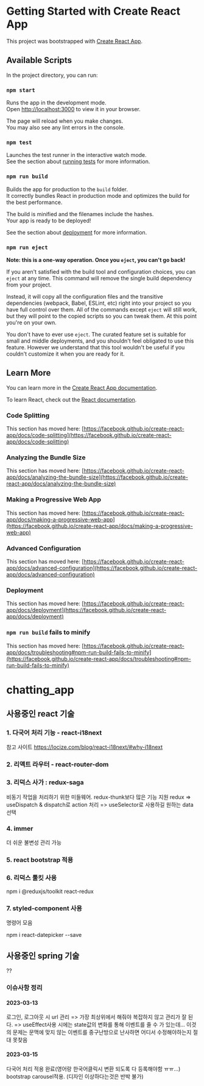 # Getting Started with Create React App

This project was bootstrapped with [Create React App](https://github.com/facebook/create-react-app).

## Available Scripts

In the project directory, you can run:

### `npm start`

Runs the app in the development mode.\
Open [http://localhost:3000](http://localhost:3000) to view it in your browser.

The page will reload when you make changes.\
You may also see any lint errors in the console.

### `npm test`

Launches the test runner in the interactive watch mode.\
See the section about [running tests](https://facebook.github.io/create-react-app/docs/running-tests) for more information.

### `npm run build`

Builds the app for production to the `build` folder.\
It correctly bundles React in production mode and optimizes the build for the best performance.

The build is minified and the filenames include the hashes.\
Your app is ready to be deployed!

See the section about [deployment](https://facebook.github.io/create-react-app/docs/deployment) for more information.

### `npm run eject`

**Note: this is a one-way operation. Once you `eject`, you can't go back!**

If you aren't satisfied with the build tool and configuration choices, you can `eject` at any time. This command will remove the single build dependency from your project.

Instead, it will copy all the configuration files and the transitive dependencies (webpack, Babel, ESLint, etc) right into your project so you have full control over them. All of the commands except `eject` will still work, but they will point to the copied scripts so you can tweak them. At this point you're on your own.

You don't have to ever use `eject`. The curated feature set is suitable for small and middle deployments, and you shouldn't feel obligated to use this feature. However we understand that this tool wouldn't be useful if you couldn't customize it when you are ready for it.

## Learn More

You can learn more in the [Create React App documentation](https://facebook.github.io/create-react-app/docs/getting-started).

To learn React, check out the [React documentation](https://reactjs.org/).

### Code Splitting

This section has moved here: [https://facebook.github.io/create-react-app/docs/code-splitting](https://facebook.github.io/create-react-app/docs/code-splitting)

### Analyzing the Bundle Size

This section has moved here: [https://facebook.github.io/create-react-app/docs/analyzing-the-bundle-size](https://facebook.github.io/create-react-app/docs/analyzing-the-bundle-size)

### Making a Progressive Web App

This section has moved here: [https://facebook.github.io/create-react-app/docs/making-a-progressive-web-app](https://facebook.github.io/create-react-app/docs/making-a-progressive-web-app)

### Advanced Configuration

This section has moved here: [https://facebook.github.io/create-react-app/docs/advanced-configuration](https://facebook.github.io/create-react-app/docs/advanced-configuration)

### Deployment

This section has moved here: [https://facebook.github.io/create-react-app/docs/deployment](https://facebook.github.io/create-react-app/docs/deployment)

### `npm run build` fails to minify

This section has moved here: [https://facebook.github.io/create-react-app/docs/troubleshooting#npm-run-build-fails-to-minify](https://facebook.github.io/create-react-app/docs/troubleshooting#npm-run-build-fails-to-minify)
# chatting_app

## 사용중인 react 기술

### 1. 다국어 처리 기능 - react-i18next
  참고 사이트 
  https://locize.com/blog/react-i18next/#why-i18next
  
### 2. 리액트 라우터 - react-router-dom
  
### 3. 리덕스 사가 : redux-saga 
  비동기 작업을 처리하기 위한 미들웨어. redux-thunk보다 많은 기능 지원
  redux => useDispatch & dispatch로 action 처리
        => useSelector로 사용하길 원하는 data 선택

### 4. immer 
  더 쉬운 불변성 관리 가능
 
### 5. react bootstrap 적용

### 6. 리덕스 툴킷 사용
   npm i @reduxjs/toolkit react-redux

### 7. styled-component 사용

명령어 모음

 npm i react-datepicker --save

## 사용중인 spring 기술
??

### 이슈사항 정리
#### 2023-03-13
로그인, 로그아웃 시 url 관리 => 가장 최상위에서 해줘야 복잡하지 않고 관리가 잘 된다. 
=> useEffect사용 시에는 state값의 변화를 통해 이벤트를 줄 수 가 있는데... 이것의 문제는 문맥에 맞지 않는 이벤트를 중구난방으로 난사하면 어디서 수정해야하는지 절대 못찾음

#### 2023-03-15
다국어 처리 적용 완료(영어랑 한국어클릭시 변환 되도록 다 등록해야함 ㅠㅠ...)
bootstrap carousel적용. (디자인 이상하다는것은 반박 불가)
